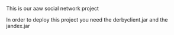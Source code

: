 This is our aaw social network project

In order to deploy this project you need the derbyclient.jar and the jandex.jar
